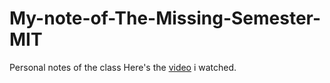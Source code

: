 # My-note-of-The-Missing-Semester-MIT
Personal notes of the class
Here's the [video](https://www.bilibili.com/video/BV1Eo4y1d7KZ/?spm_id_from=333.1007.top_right_bar_window_history.content.click&vd_source=d7a8a2c057d43b9d737262bee1f4a81d) i watched.
